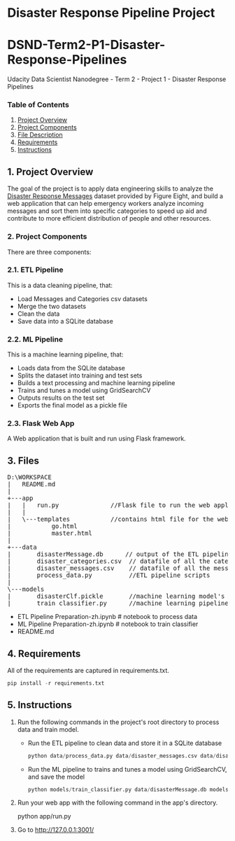 # Disaster Response Pipeline Project

# DSND-Term2-P1-Disaster-Response-Pipelines
Udacity Data Scientist Nanodegree - Term 2 - Project 1 - Disaster Response Pipelines

### Table of Contents

1. [Project Overview](#ProjectOverview)
2. [Project Components](#ProjectComponents)
3. [File Description](#FileDescription)
4. [Requirements](#Requirements)
5. [Instructions](#Instructions)

## 1. <a name="ProjectOverview">Project Overview </a>
The goal of the project is to apply data engineering skills to analyze the [Disaster Response Messages](https://www.figure-eight.com/dataset/combined-disaster-response-data/) dataset provided by Figure Eight, and build a web application that can help emergency workers analyze incoming messages and sort them into specific categories to speed up aid and contribute to more efficient distribution of people and other resources.

### 2. <a name="ProjectComponents">Project Components </a>
There are three components:

### 2.1. ETL Pipeline
This is a data cleaning pipeline, that:
- Load Messages and Categories csv datasets 
- Merge the two datasets
- Clean the data
- Save data into a SQLite database

### 2.2. ML Pipeline
This is a machine learning pipeline, that:
- Loads data from the SQLite database
- Splits the dataset into training and test sets
- Builds a text processing and machine learning pipeline
- Trains and tunes a model using GridSearchCV
- Outputs results on the test set
- Exports the final model as a pickle file

### 2.3. Flask Web App
A Web application that is built and run using Flask framework.

## 3. <a name="FileDescription">Files  </a>
<pre>
D:\WORKSPACE
|   README.md
|   
+---app
|   |   run.py              //Flask file to run the web application
|   |   
|   \---templates           //contains html file for the web application
|           go.html
|           master.html
|           
+---data
|       disasterMessage.db      // output of the ETL pipeline
|       disaster_categories.csv  // datafile of all the categories
|       disaster_messages.csv    // datafile of all the messages
|       process_data.py          //ETL pipeline scripts
|       
\---models
|       disasterClf.pickle       //machine learning model's best estimator prameters
|       train_classifier.py      //machine learning pipeline scripts to train and export a classifier
</pre>        


- ETL Pipeline Preparation-zh.ipynb # notebook to process data
- ML Pipeline Preparation-zh.ipynb # notebook to train classifier
- README.md

## 4. <a name="Requirements">Requirements </a>    

All of the requirements are captured in requirements.txt.  
```python
pip install -r requirements.txt
```

## 5. <a name="Instructions">Instructions </a>
1. Run the following commands in the project's root directory to process data and train model.

    - Run the ETL pipeline to clean data and store it in a SQLite database
		```python
		python data/process_data.py data/disaster_messages.csv data/disaster_categories.csv data/disasterMessage.db
		```
    - Run the ML pipeline to trains and tunes a model using GridSearchCV, and save the model
		```python    
        python models/train_classifier.py data/disasterMessage.db models/disasterClf.pickle
		```
2. Run your web app with the following command in the app's directory.

	python app/run.py

3. Go to http://127.0.0.1:3001/

